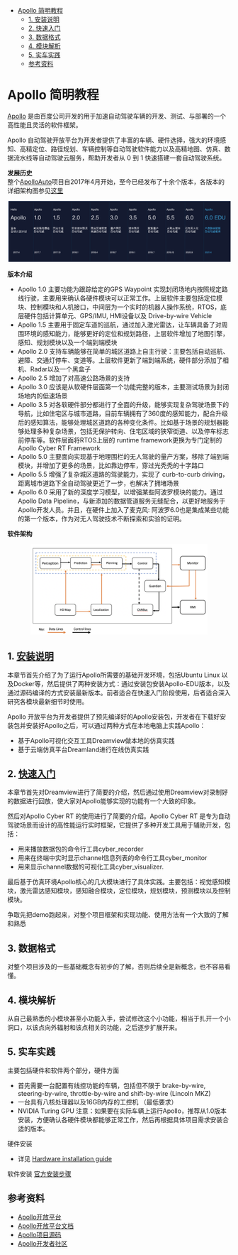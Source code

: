 <!--
 * @Author: Shuai Wang
 * @Github: https://github.com/wsustcid
 * @Version: 1.0.0
 * @Date: 2021-10-12 10:07:00
 * @LastEditTime: 2022-01-07 11:49:20
-->
- [Apollo 简明教程](#apollo-简明教程)
  - [1. 安装说明](#1-安装说明)
  - [2. 快速入门](#2-快速入门)
  - [3. 数据格式](#3-数据格式)
  - [4. 模块解析](#4-模块解析)
  - [5. 实车实践](#5-实车实践)
  - [参考资料](#参考资料)

# Apollo 简明教程
[Apollo](https://apollo.auto/) 是由百度公司开发的用于加速自动驾驶车辆的开发、测试、与部署的一个高性能且灵活的软件框架。

Apollo 自动驾驶开放平台为开发者提供了丰富的车辆、硬件选择，强大的环境感知、高精定位、路径规划、车辆控制等自动驾驶软件能力以及高精地图、仿真、数据流水线等自动驾驶云服务，帮助开发者从 0 到 1 快速搭建一套自动驾驶系统。

**发展历史**  
整个[ApolloAuto](https://github.com/ApolloAuto/apollo)项目自2017年4月开始，至今已经发布了十余个版本，各版本的详细架构图参见[这里](https://github.com/ApolloAuto/apollo/blob/r6.0.0/README.md)
<div align=center><img src=./Doc/apollo_history.png width=600 /></div>

**版本介绍**
  - Apollo 1.0 主要功能为跟踪给定的GPS Waypoint 实现封闭场地内按照规定路线行驶，主要用来确认各硬件模块可以正常工作。上层软件主要包括定位模块、控制模块和人机接口，中间层为一个实时的机器人操作系统，RTOS，底层硬件包括计算单元、GPS/IMU, HMI设备以及 Drive-by-wire Vehicle
  - Apollo 1.5 主要用于固定车道的巡航，通过加入激光雷达，让车辆具备了对周围环境的感知能力，能够更好的定位和规划路径，上层软件增加了地图引擎，感知、规划模块以及一个端到端模块
  - Apollo 2.0 支持车辆能够在简单的城区道路上自主行驶：主要包括自动巡航、避障、交通灯停车、变道等。上层软件更新了端到端系统，硬件部分添加了相机、Radar以及一个黑盒子
  - Apollo 2.5 增加了对高速公路场景的支持
  - Apollo 3.0 应该是从软硬件层面第一个功能完整的版本，主要测试场景为封闭场地内的低速场景
  - Apollo 3.5 对各软硬件部分都进行了全面的升级，能够实现复杂驾驶场景下的导航，比如住宅区与城市道路，目前车辆拥有了360度的感知能力，配合升级后的感知算法，能够处理城区道路的各种变化条件。比如基于场景的规划器能够处理多种复杂场景，包括无保护转向、住宅区域的狭窄街道、以及停车标志前停车等。软件层面将RTOS上层的 runtime framework更换为专门定制的Apollo Cyber RT Framework
  - Apollo 5.0 主要面向实现基于地理围栏的无人驾驶的量产方案，移除了端到端模块，并增加了更多的场景，比如靠边停车，穿过光秃秃的十字路口
  - Apollo 5.5 增强了复杂城区道路的驾驶能力，实现了 curb-to-curb driving，距离城市道路下全自动驾驶更近了一步，也解决了拥堵场景
  - Apollo 6.0 采用了新的深度学习模型，以增强某些阿波罗模块的能力。通过Apollo Data Pipeline，与新添加的数据管道服务无缝配合，以更好地服务于Apollo开发人员。并且，在硬件上加入了麦克风: 阿波罗6.0也是集成某些功能的第一个版本，作为对无人驾驶技术不断探索和实验的证明。

**软件架构**  
<div align=center><img src=./Doc/apollo_3_5_software_architecture.png width=400 /></div>


## 1. [安装说明](./Installation/README.md)
本章节首先介绍了为了运行Apollo所需要的基础开发环境，包括Ubuntu Linux 以及Docker等，然后提供了两种安装方式：通过安装包安装Apollo-EDU版本，以及通过源码编译的方式安装最新版本。前者适合在快速入门阶段使用，后者适合深入研究各模块最新细节时使用。

Apollo 开放平台为开发者提供了预先编译好的Apollo安装包，开发者在下载好安装包并安装好Apollo之后，可以通过两种方式在本地电脑上实践Apollo：
  - 基于Apollo可视化交互工具Dreamview做本地的仿真实践
  - 基于云端仿真平台Dreamland进行在线仿真实践

## 2. [快速入门](./QuickStart/README.md)
本章节首先对Dreamview进行了简要的介绍，然后通过使用Dreamview对录制好的数据进行回放，使大家对Apollo能够实现的功能有一个大致的印象。

然后对Apollo Cyber RT 的使用进行了简要的介绍。Apollo Cyber RT 是专为自动驾驶场景而设计的高性能运行实时框架，它提供了多种开发工具用于辅助开发，包括：
  - 用来播放数据包的命令行工具cyber_recorder
  - 用来在终端中实时显示channel信息列表的命令行工具cyber_monitor
  - 用来显示channel数据的可视化工具cyber_visualizer.

最后基于仿真环境Apollo核心的几大模块进行了具体实践。主要包括：视觉感知模块，激光雷达感知模块，感知融合模块，定位模块，规划模块，预测模块以及控制模块。

争取先把demo跑起来，对整个项目框架和实现功能、使用方法有一个大致的了解和熟悉

## 3. 数据格式
对整个项目涉及的一些基础概念有初步的了解，否则后续全是新概念，也不容易看懂。

## 4. 模块解析
从自己最熟悉的小模块甚至小功能入手，尝试修改这个小功能，相当于扎开一个小洞口，以该点向外辐射和该点相关的功能，之后逐步扩展开来。

## 5. 实车实践
主要包括硬件和软件两个部分，硬件方面
  - 首先需要一台配置有线控功能的车辆，包括但不限于 brake-by-wire, steering-by-wire, throttle-by-wire and shift-by-wire (Lincoln MKZ)
  - 一台具有八核处理器以及16GB内存的工控机 （最低要求）
  - NVIDIA Turing GPU
注意：如果要在实际车辆上运行Apollo，推荐从1.0版本安装，方便确认各硬件模块都能够正常工作，然后再根据具体项目需求安装合适的版本。

硬件安装
- 详见 [Hardware installation guide](https://github.com/ApolloAuto/apollo/blob/master/docs/quickstart/apollo_3_5_hardware_system_installation_guide.md)

软件安装
[官方安装步骤](https://github.com/ApolloAuto/apollo/blob/master/docs/quickstart/apollo_software_installation_guide.md)

## 参考资料
  - [Apollo开放平台](https://apollo.auto/developer_cn.html)
  - [Apollo开放平台文档](https://apollo.auto/document_cn.html?target=/Apollo-Homepage-Document/Apollo_Doc_CN_6_0/)
  - [Apollo项目源码](https://github.com/ApolloAuto/apollo)
  - [Apollo开发者社区](https://apollo.auto/developer/index_cn.html#/)